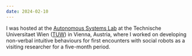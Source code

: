 ```yaml
--- 
date: 2024-02-10
---
```


I was hosted at the <a href="https://www.tuwien.at/en/etit/ict/asl/news/newly-accepted-papers-from-our-lab-2" target="_blank" rel="noopener">Autonomous Systems Lab</a> at the Technische Universitaet Wien (<a href="https://www.tuwien.at/" target="_blank" rel="noopener">TUW</a>) in Vienna, Austria, where I worked on developing non-verbal intuitive behaviours for first encounters with social robots as a visiting researcher for a five-month period.

